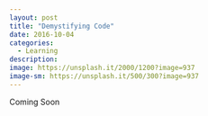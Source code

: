```yaml
---
layout: post
title: "Demystifying Code"
date: 2016-10-04
categories:
  - Learning
description: 
image: https://unsplash.it/2000/1200?image=937
image-sm: https://unsplash.it/500/300?image=937
---
```


Coming Soon